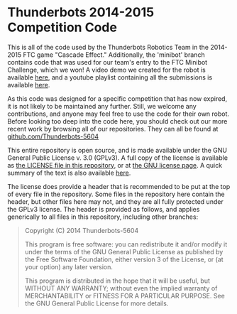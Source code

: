# Thunderbots 2014-2015 Competition Code

This is all of the code used by the Thunderbots Robotics Team in the 2014-2015 FTC game "Cascade Effect." Additionally, the 'minibot' branch contains code that was used for our team's entry to the FTC Minibot Challenge, which we won! A video demo we created for the robot is available [here](https://www.youtube.com/watch?v=0UXArkS5QSM), and a youtube playlist containing all the submissions is available [here](https://www.youtube.com/playlist?list=PLEuGrYl8iBm6vrtFGTUxX9w_VH3BS_5CN).

As this code was designed for a specific competition that has now expired, it is not likely to be maintained any further. Still, we welcome any contributions, and anyone may feel free to use the code for their own robot. Before looking too deep into the code here, you should check out our more recent work by browsing all of our repositories. They can all be found at [github.com/Thunderbots-5604](https://github.com/Thunderbots-5604/)

This entire repository is open source, and is made available under the GNU General Public License v. 3.0 (GPLv3). A full copy of the license is available as [the LICENSE file in this repository](LICENSE), or at [the GNU license page](http://www.gnu.org/licenses/gpl.txt). A quick summary of the text is also available [here](https://tldrlegal.com/license/gnu-general-public-license-v3-%28gpl-3%29). 

The license does provide a header that is recommended to be put at the top of every file in the repository. Some files in the repository here contain the header, but other files here may not, and they are all fully protected under the GPLv3 license. The header is provided as follows, and applies generically to all files in this repository, including other branches:

> Copyright (C) 2014 Thunderbots-5604
> 
> This program is free software: you can redistribute it and/or modify
> it under the terms of the GNU General Public License as published by
> the Free Software Foundation, either version 3 of the License, or
> (at your option) any later version.
> 
> This program is distributed in the hope that it will be useful,
> but WITHOUT ANY WARRANTY; without even the implied warranty of
> MERCHANTABILITY or FITNESS FOR A PARTICULAR PURPOSE.  See the
> GNU General Public License for more details.
